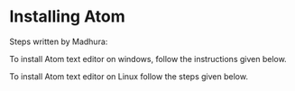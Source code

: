 # Installing Atom


 Steps written by Madhura:


 To install Atom text editor on windows, follow the instructions given below.

 To install Atom text editor on Linux follow the steps given below.

